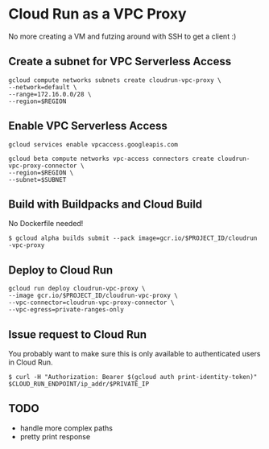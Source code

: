 # Cloud Run as a VPC Proxy

No more creating a VM and futzing around with SSH to get a client :)

## Create a subnet for VPC Serverless Access

```
gcloud compute networks subnets create cloudrun-vpc-proxy \
--network=default \
--range=172.16.0.0/28 \
--region=$REGION
```

## Enable VPC Serverless Access

```
gcloud services enable vpcaccess.googleapis.com
```
```
gcloud beta compute networks vpc-access connectors create cloudrun-vpc-proxy-connector \
--region=$REGION \
--subnet=$SUBNET
```
## Build with Buildpacks and Cloud Build

No Dockerfile needed!

```
$ gcloud alpha builds submit --pack image=gcr.io/$PROJECT_ID/cloudrun
-vpc-proxy
```

## Deploy to Cloud Run
```
gcloud run deploy cloudrun-vpc-proxy \
--image gcr.io/$PROJECT_ID/cloudrun-vpc-proxy \
--vpc-connector=cloudrun-vpc-proxy-connector \
--vpc-egress=private-ranges-only
```

## Issue request to Cloud Run

You probably want to make sure this is only available to authenticated users in Cloud Run.

```
$ curl -H "Authorization: Bearer $(gcloud auth print-identity-token)" $CLOUD_RUN_ENDPOINT/ip_addr/$PRIVATE_IP
```

## TODO

- handle more complex paths
- pretty print response